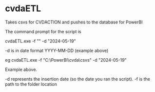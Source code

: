 # cvdaETL

Takes csvs for CVDACTION and pushes to the database for PowerBI

The command prompt for the script is

cvdaETL.exe -f "<path to csv folder including root>" -d "2024-05-19"

-d is in date format YYYY-MM-DD (example above)

eg cvdaETL.exe -f "C:\PowerBI\cvda\csvs" -d "2024-05-19"

Example above.

-d represents the insertion date (so the date you ran the script).
-f is the path to the folder location
